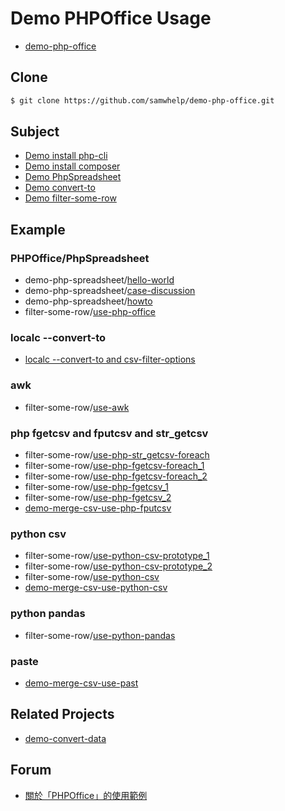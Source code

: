 
# Demo PHPOffice Usage

* [demo-php-office](https://github.com/samwhelp/demo-php-office)


## Clone

``` sh
$ git clone https://github.com/samwhelp/demo-php-office.git
```


## Subject

* [Demo install php-cli](demo-install-php-cli)
* [Demo install composer](demo-install-composer)
* [Demo PhpSpreadsheet](demo-php-spreadsheet)
* [Demo convert-to](demo-convert-to)
* [Demo filter-some-row](demo-case/filter-some-row)


## Example


### PHPOffice/PhpSpreadsheet

* demo-php-spreadsheet/[hello-world](demo-php-spreadsheet/hello-world)
* demo-php-spreadsheet/[case-discussion](demo-php-spreadsheet/case-discussion)
* demo-php-spreadsheet/[howto](demo-php-spreadsheet/howto)
* filter-some-row/[use-php-office](demo-case/filter-some-row/use-php-office)


### localc --convert-to

* [localc --convert-to and csv-filter-options](demo-convert-to/demo-ods-to-csv-filter-options)


### awk

* filter-some-row/[use-awk](demo-case/filter-some-row/use-awk)


### php fgetcsv and fputcsv and str_getcsv

* filter-some-row/[use-php-str_getcsv-foreach](demo-case/filter-some-row/use-php-str_getcsv-foreach)
* filter-some-row/[use-php-fgetcsv-foreach_1](demo-case/filter-some-row/use-php-fgetcsv-foreach_1)
* filter-some-row/[use-php-fgetcsv-foreach_2](demo-case/filter-some-row/use-php-fgetcsv-foreach_2)
* filter-some-row/[use-php-fgetcsv_1](demo-case/filter-some-row/use-php-fgetcsv_1)
* filter-some-row/[use-php-fgetcsv_2](demo-case/filter-some-row/use-php-fgetcsv_2)
* [demo-merge-csv-use-php-fputcsv](demo-convert-to/demo-merge-csv-use-php-fputcsv)


### python csv

* filter-some-row/[use-python-csv-prototype_1](demo-case/filter-some-row/use-python-csv-prototype_1)
* filter-some-row/[use-python-csv-prototype_2](demo-case/filter-some-row/use-python-csv-prototype_2)
* filter-some-row/[use-python-csv](demo-case/filter-some-row/use-python-csv)
* [demo-merge-csv-use-python-csv](demo-convert-to/demo-merge-csv-use-python-csv)


### python pandas

* filter-some-row/[use-python-pandas](demo-case/filter-some-row/use-python-pandas)


### paste

* [demo-merge-csv-use-past](demo-convert-to/demo-merge-csv-use-paste)


## Related Projects

* [demo-convert-data](https://github.com/samwhelp/demo-convert-data)


## Forum

* [關於「PHPOffice」的使用範例](https://www.ubuntu-tw.org/modules/newbb/viewtopic.php?post_id=361316#forumpost361316)
